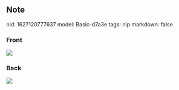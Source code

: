 ## Note
nid: 1627120777637
model: Basic-d7a3e
tags: nlp
markdown: false

### Front
<img src="paste-f10d886f0273b4216deedd28a765bc8075819a71.jpg">

### Back
<img src="paste-e60021beee0107369f61b6c924ae27d68a6819a7.jpg">

